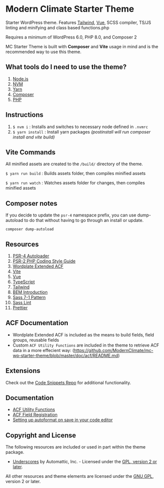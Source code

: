 # Modern Climate Starter Theme

Starter WordPress theme. Features [Tailwind](https://tailwindcss.com/), [Vue](https://vuejs.org/), SCSS compiler, TS/JS linting and minifying and class based functions.php

Requires a minimum of WordPress 6.0, PHP 8.0, and Composer 2

MC Starter Theme is built with **Composer** and **Vite** usage in mind and is the recommended way to use this theme.

## What tools do I need to use the theme?

1. [Node.js](https://github.com/ModernClimate/mc-wp-starter-theme/wiki/Install-Node.js)
2. [NVM](https://github.com/nvm-sh/nvm)
3. [Yarn](https://yarnpkg.com/en/docs/install)
4. [Composer](https://getcomposer.org/doc/00-intro.md#globally)
5. [PHP](https://www.php.net/supported-versions.php)

## Instructions

1. `$ nvm i` : Installs and switches to necessary node defined in `.nvmrc`
2. `$ yarn install` : Install yarn packages _(postinstall will run composer install and vite build)_

## Vite Commands

All minified assets are created to the `/build/` directory of the theme.

`$ yarn run build` : Builds assets folder, then compiles minified assets

`$ yarn run watch` : Watches assets folder for changes, then compiles minified assets

## Composer notes

If you decide to update the `psr-4` namespace prefix, you can use dump-autoload to do that without having to go through an install or update.

```
composer dump-autoload
```

## Resources

1. [PSR-4 Autoloader](http://www.php-fig.org/psr/psr-4/)
2. [PSR-2 PHP Coding Style Guide](http://www.php-fig.org/psr/psr-2/)
3. [Wordplate Extended ACF](https://github.com/wordplate/extended-acf)
4. [Vite](https://vitejs.dev/)
5. [Vue](https://vuejs.org/)
6. [TypeScript](https://www.typescriptlang.org/)
7. [Tailwind](https://tailwindcss.com/)
8. [BEM Introduction](http://getbem.com/introduction/)
9. [Sass 7-1 Pattern](https://sass-guidelin.es/#the-7-1-pattern)
10. [Sass Lint](https://github.com/sasstools/sass-lint)
11. [Prettier](https://prettier.io/)

## ACF Documentation

- Wordplate Extended ACF is included as the means to build fields, field groups, reusable fields
- Custom `ACF Utility Functions` are included in the theme to retrieve ACF data in a more effecient way: (https://github.com/ModernClimate/mc-wp-starter-theme/blob/master/doc/acf/README.md)

## Extensions

Check out the [Code Snippets Repo](https://github.com/ModernClimate/ad-code-snippets) for additional functionality.

## Documentation

- [ACF Utility Functions](https://github.com/ModernClimate/mc-wp-starter-theme/blob/master/doc/acf/UtilityFunctions.md)
- [ACF Field Registration](https://github.com/ModernClimate/mc-wp-starter-theme/blob/master/doc/acf/FieldRegistration.md)
- [Setting up autoformat on save in your code editor](https://github.com/ModernClimate/mc-wp-starter-theme/blob/master/doc/Autoformatting.md)

## Copyright and License

The following resources are included or used in part within the theme package.

- [Underscores](http://underscores.me/) by Automattic, Inc. - Licensed under the [GPL, version 2 or later](http://www.gnu.org/licenses/old-licenses/gpl-2.0.html).

All other resources and theme elements are licensed under the [GNU GPL](http://www.gnu.org/licenses/old-licenses/gpl-2.0.html), version 2 or later.
